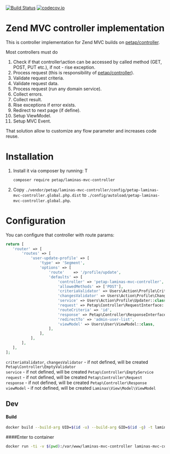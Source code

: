 [![Build Status](https://travis-ci.org/petap/laminas-mvc-controller.svg?branch=master)](https://travis-ci.org/petap/laminas-mvc-controller)
[![codecov.io](http://codecov.io/github/petap/laminas-mvc-controller/coverage.svg?branch=master)](http://codecov.io/github/petap/laminas-mvc-controller?branch=master)

# Zend MVC controller implementation
This is controller implementation for Zend MVC builds on [petap/controller](https://github.com/petap/controller).

Most controllers must do

1. Check if that controller\action can be accessed by called method (GET, POST, PUT etc.), if not - rise exception.
2. Process request (this is responsibility of [petap/controller](https://github.com/petap/controller)).
  1. Validate request criteria.
  2. Validate request data.
  3. Process request (run any domain service).
  4. Collect errors.
  5. Collect result.
3. Rise exceptions if error exists.
4. Redirect to next page (if define).
5. Setup ViewModel.
6. Setup MVC Event.

That solution allow to customize any flow parameter and increases code reuse.

Installation
============

1. Install it via composer by running:
T
   ```sh
   composer require petap/laminas-mvc-controller
   ```
2. Copy `./vendor/petap/laminas-mvc-controller/config/petap-laminas-mvc-controller.global.php.dist` to
   `./config/autoload/petap-laminas-mvc-controller.global.php`.

Configuration
============
You can configure that controller with route params:
```php
return [
   'router' => [
       'routes' => [
           'user-update-profile' => [
               'type' => 'Segment',
               'options' => [
                   'route'    => '/profile/update',
                   'defaults' => [
                       'controller' => 'petap-laminas-mvc-controller',
                       'allowedMethods' => ['POST'],
                       'criteriaValidator' => Users\Action\Profile\CriteriaValidator::class,
                       'changesValidator' => Users\Action\Profile\ChangesValidator::class,
                       'service' => Users\Action\Profile\Updater::class,
                       'request' => Petap\Controller\RequestInterface::class,
                       'routeCriteria' => 'id',
                       'response' => Petap\Controller\ResponseInterface::class,
                       'redirectTo' => 'admin-user-list',
                       'viewModel' => Users\User\ViewModel::class,
                   ],
               ],
           ],
       ],
   ],
];
```

`criteriaValidator`, `changesValidator` - if not defined, will be created `Petap\Controller\EmptyValidator`  
`service` - if not defined, will be created `Petap\Controller\EmptyService`  
`request` - if not defined, will be created `Petap\Controller\Request`  
`response` - if not defined, will be created `Petap\Controller\Response`  
`viewModel` - if not defined, will be created `Laminas\View\Model\ViewModel`  


## Dev

#### Build
```bash
docker build --build-arg UID=$(id -u) --build-arg GID=$(id -g) -t laminas-mvc-controller:latest .
```
####Enter to container
```bash
docker run -ti -v $(pwd):/var/www/laminas-mvc-controller laminas-mvc-controller su --shell=/bin/bash www-data
```